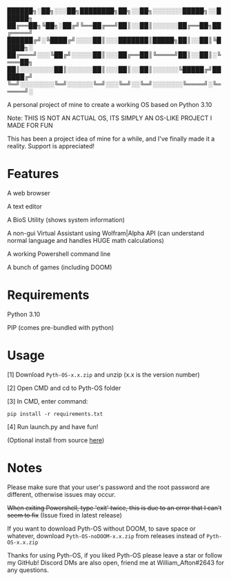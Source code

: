 ██████╗░██╗░░░██╗████████╗██╗░░██╗░░░░░░░█████╗░░██████╗
██╔══██╗╚██╗░██╔╝╚══██╔══╝██║░░██║░░░░░░██╔══██╗██╔════╝
██████╔╝░╚████╔╝░░░░██║░░░███████║█████╗██║░░██║╚█████╗░
██╔═══╝░░░╚██╔╝░░░░░██║░░░██╔══██║╚════╝██║░░██║░╚═══██╗
██║░░░░░░░░██║░░░░░░██║░░░██║░░██║░░░░░░╚█████╔╝██████╔╝
╚═╝░░░░░░░░╚═╝░░░░░░╚═╝░░░╚═╝░░╚═╝░░░░░░░╚════╝░╚═════╝░

A personal project of mine to create a working OS based on Python 3.10

Note: THIS IS NOT AN ACTUAL OS, ITS SIMPLY AN OS-LIKE PROJECT I MADE FOR FUN

This has been a project idea of mine for a while, and I've finally made it a reality. Support is appreciated!

# Features
A web browser

A text editor

A BioS Utility (shows system information)

A non-gui Virtual Assistant using Wolfram|Alpha API (can understand normal language and handles HUGE math calculations)

A working Powershell command line

A bunch of games (including DOOM)

# Requirements
Python 3.10

PIP (comes pre-bundled with python)

# Usage
[1] Download `Pyth-OS-x.x.zip` and unzip (x.x is the version number)

[2] Open CMD and cd to Pyth-OS folder

[3] In CMD, enter command: 
```
pip install -r requirements.txt
```

[4] Run launch.py and have fun!

(Optional install from source [here](guide/BFS.md))

# Notes
Please make sure that your user's password and the root password are different, otherwise issues may occur.

~~When exiting Powershell, type 'exit' twice, this is due to an error that I can't seem to fix~~ (Issue fixed in latest release)

If you want to download Pyth-OS without DOOM, to save space or whatever, download `Pyth-OS-noDOOM-x.x.zip` from releases instead of `Pyth-OS-x.x.zip`


Thanks for using Pyth-OS, if you liked Pyth-OS please leave a star or follow my GitHub! Discord DMs are also open, friend me at William_Afton#2643 for any questions.

